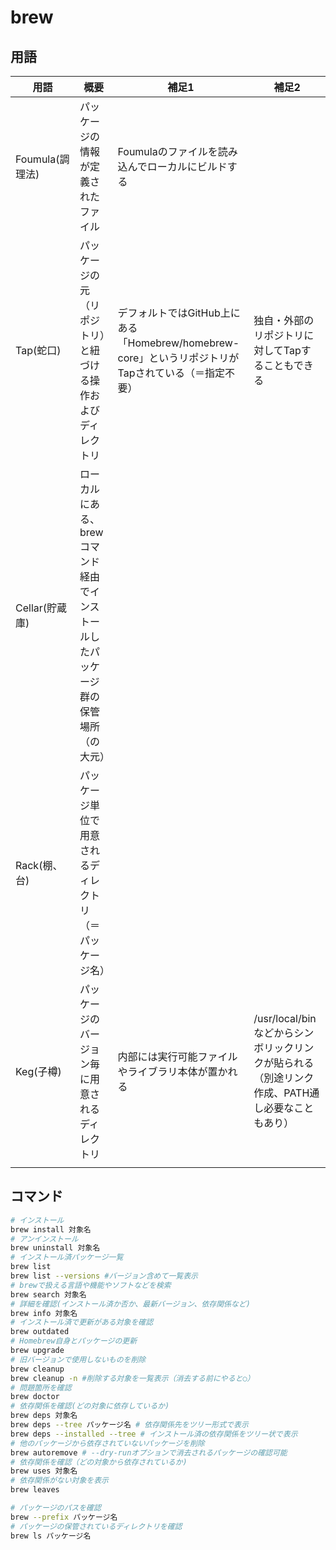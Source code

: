 # brew

## 用語

| 用語 | 概要 | 補足1 | 補足2 |
| - | - | - | - |
| Foumula(調理法) | パッケージの情報が定義されたファイル | Foumulaのファイルを読み込んでローカルにビルドする |  |
| Tap(蛇口) | パッケージの元（リポジトリ）と紐づける操作およびディレクトリ | デフォルトではGitHub上にある「Homebrew/homebrew-core」というリポジトリがTapされている（＝指定不要） | 独自・外部のリポジトリに対してTapすることもできる |
| Cellar(貯蔵庫) | ローカルにある、brewコマンド経由でインストールしたパッケージ群の保管場所（の大元） |  |  |
| Rack(棚、台) | パッケージ単位で用意されるディレクトリ（＝パッケージ名） |  |  |
| Keg(子樽) | パッケージのバージョン毎に用意されるディレクトリ | 内部には実行可能ファイルやライブラリ本体が置かれる | /usr/local/binなどからシンボリックリンクが貼られる（別途リンク作成、PATH通し必要なこともあり） |
|  |  |  |  |

## コマンド

```sh
# インストール
brew install 対象名
# アンインストール
brew uninstall 対象名
# インストール済パッケージ一覧
brew list
brew list --versions #バージョン含めて一覧表示
# brewで扱える言語や機能やソフトなどを検索
brew search 対象名
# 詳細を確認(インストール済か否か、最新バージョン、依存関係など)
brew info 対象名
# インストール済で更新がある対象を確認
brew outdated
# Homebrew自身とパッケージの更新
brew upgrade
# 旧バージョンで使用しないものを削除
brew cleanup
brew cleanup -n #削除する対象を一覧表示（消去する前にやると○）
# 問題箇所を確認
brew doctor
# 依存関係を確認(どの対象に依存しているか)
brew deps 対象名
brew deps --tree パッケージ名 # 依存関係先をツリー形式で表示
brew deps --installed --tree # インストール済の依存関係をツリー状で表示
# 他のパッケージから依存されていないパッケージを削除
brew autoremove # --dry-runオプションで消去されるパッケージの確認可能
# 依存関係を確認（どの対象から依存されているか)
brew uses 対象名
# 依存関係がない対象を表示
brew leaves
```

```sh
# パッケージのパスを確認
brew --prefix パッケージ名
# パッケージの保管されているディレクトリを確認
brew ls パッケージ名
```
